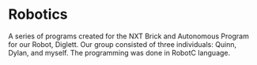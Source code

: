 Robotics
========

A series of programs created for the NXT Brick and Autonomous Program for our Robot, Diglett.
Our group consisted of three individuals: Quinn, Dylan, and myself. The programming was done in RobotC language. 
